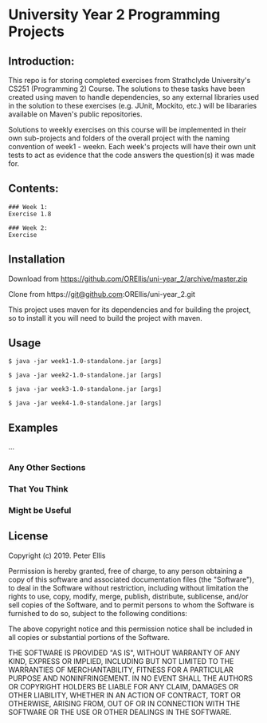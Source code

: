 # University Year 2 Programming Projects
## Introduction:
This repo is for storing completed exercises from Strathclyde University's CS251 (Programming 2) Course. The solutions to these 
tasks have been created using maven to handle dependencies, so any external libraries used in the solution to these exercises (e.g. JUnit, Mockito, etc.) will be libararies available on Maven's public repositories.

Solutions to weekly exercises on this course will be implemented in their own sub-projects and folders of the overall project 
with the naming convention of week1 - weekn. Each week's projects will have their own unit tests to act as evidence that the 
code answers the question(s) it was made for.

## Contents:
    ### Week 1:
    Exercise 1.8
    
    ### Week 2:
    Exercise

## Installation

Download from https://github.com/OREllis/uni-year_2/archive/master.zip

Clone from https://git@github.com:OREllis/uni-year_2.git

This project uses maven for its dependencies and for building the project, so to install it you will need to build the project
with maven.

## Usage

    $ java -jar week1-1.0-standalone.jar [args]
    
    $ java -jar week2-1.0-standalone.jar [args]
    
    $ java -jar week3-1.0-standalone.jar [args]
    
    $ java -jar week4-1.0-standalone.jar [args]


## Examples

...

### Any Other Sections
### That You Think
### Might be Useful

## License

Copyright (c) 2019. Peter Ellis

Permission is hereby granted, free of charge, to any person obtaining a copy of this software and associated documentation files 
(the "Software"), to deal in the Software without restriction, including without limitation the rights to use, copy, modify, 
merge, publish, distribute, sublicense, and/or sell copies of the Software, and to permit persons to whom the Software is 
furnished to do so, subject to the following conditions:

The above copyright notice and this permission notice shall be included in all copies or substantial portions of the Software.

THE SOFTWARE IS PROVIDED "AS IS", WITHOUT WARRANTY OF ANY KIND, EXPRESS OR IMPLIED, INCLUDING BUT NOT LIMITED TO THE WARRANTIES 
OF MERCHANTABILITY, FITNESS FOR A PARTICULAR PURPOSE AND NONINFRINGEMENT. IN NO EVENT SHALL THE AUTHORS OR COPYRIGHT HOLDERS BE 
LIABLE FOR ANY CLAIM, DAMAGES OR OTHER LIABILITY, WHETHER IN AN ACTION OF CONTRACT, TORT OR OTHERWISE, ARISING FROM, OUT OF OR 
IN CONNECTION WITH THE SOFTWARE OR THE USE OR OTHER DEALINGS IN THE SOFTWARE.

